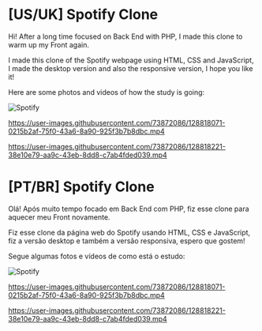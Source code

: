 # [US/UK] Spotify Clone 
Hi! After a long time focused on Back End with PHP, I made this clone to warm up my Front again.<br>

I made this clone of the Spotify webpage using HTML, CSS and JavaScript, I made the desktop version and also the responsive version, I hope you like it!<br>

Here are some photos and videos of how the study is going:<br>

![Spotify](https://user-images.githubusercontent.com/73872086/128817880-560fdd37-09d5-43ab-bc11-f5261c5ca8d1.png)<br>



https://user-images.githubusercontent.com/73872086/128818071-0215b2af-75f0-43a6-8a90-925f3b7b8dbc.mp4 <br>



https://user-images.githubusercontent.com/73872086/128818221-38e10e79-aa9c-43eb-8dd8-c7ab4fded039.mp4 <br>



# [PT/BR] Spotify Clone
Olá! Após muito tempo focado em Back End com PHP, fiz esse clone para aquecer meu Front novamente.<br>

Fiz esse clone da página web do Spotify usando HTML, CSS e JavaScript, fiz a versão desktop e também a versão responsiva, espero que gostem!<br>

Segue algumas fotos e vídeos de como está o estudo:<br>

![Spotify](https://user-images.githubusercontent.com/73872086/128817880-560fdd37-09d5-43ab-bc11-f5261c5ca8d1.png)<br>



https://user-images.githubusercontent.com/73872086/128818071-0215b2af-75f0-43a6-8a90-925f3b7b8dbc.mp4 <br>



https://user-images.githubusercontent.com/73872086/128818221-38e10e79-aa9c-43eb-8dd8-c7ab4fded039.mp4 <br>




